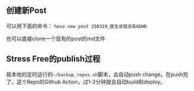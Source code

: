 ## 创建新Post

可以用下面的命令：
`hexo new post 250319_医生说我没有ADHD`

也可以直接clone一个现有的post的md文件


## Stress Free的publish过程

我本地的定时运行的`~/backup_repos.sh`脚本，会自动push change。在push完了，这个Repo的Github Action，过1-2分钟就会自动build和deploy。